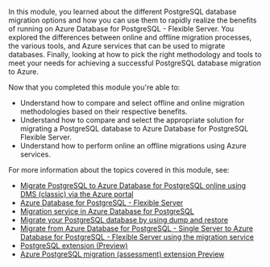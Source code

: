 

In this module, you learned about the different PostgreSQL database migration options and how you can use them to rapidly realize the benefits of running on Azure Database for PostgreSQL - Flexible Server. You explored the differences between online and offline migration processes, the various tools, and Azure services that can be used to migrate databases. Finally, looking at how to pick the right methodology and tools to meet your needs for achieving a successful PostgreSQL database migration to Azure.

Now that you completed this module you're able to: 

- Understand how to compare and select offline and online migration methodologies based on their respective benefits.
- Understand how to compare and select the appropriate solution for migrating a PostgreSQL database to Azure Database for PostgreSQL Flexible Server.
- Understand how to perform online an offline migrations using Azure services.

For more information about the topics covered in this module, see:

- [Migrate PostgreSQL to Azure Database for PostgreSQL online using DMS (classic) via the Azure portal](/azure/dms/tutorial-postgresql-azure-postgresql-online-portal)
- [Azure Database for PostgreSQL - Flexible Server](/azure/postgresql/flexible-server/overview)
- [Migration service in Azure Database for PostgreSQL](/azure/postgresql/migrate/migration-service/concepts-migration-service-postgresql)
- [Migrate your PostgreSQL database by using dump and restore](/azure/postgresql/migrate/how-to-migrate-using-dump-and-restore)
- [Migrate from Azure Database for PostgreSQL - Single Server to Azure Database for PostgreSQL - Flexible Server using the migration service](/azure/postgresql/migrate/migration-service/tutorial-migration-service-single-to-flexible?tabs=portal%2Coffline)
- [PostgreSQL extension (Preview)](/azure-data-studio/extensions/postgres-extension)
- [Azure PostgreSQL migration (assessment) extension Preview](/azure-data-studio/extensions/azure-postgresql-migration-extension)
